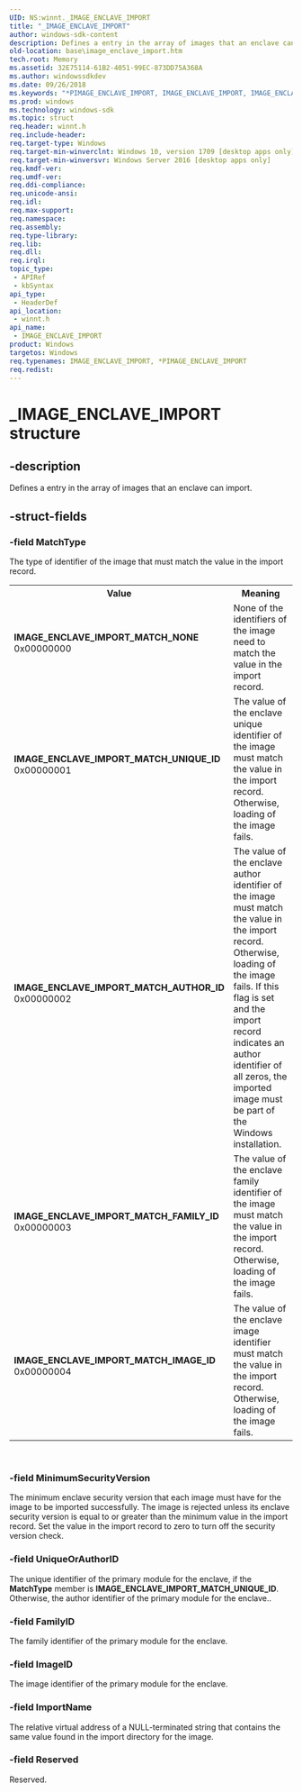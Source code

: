 ```yaml
---
UID: NS:winnt._IMAGE_ENCLAVE_IMPORT
title: "_IMAGE_ENCLAVE_IMPORT"
author: windows-sdk-content
description: Defines a entry in the array of images that an enclave can import.
old-location: base\image_enclave_import.htm
tech.root: Memory
ms.assetid: 32E75114-61B2-4051-99EC-873DD75A368A
ms.author: windowssdkdev
ms.date: 09/26/2018
ms.keywords: "*PIMAGE_ENCLAVE_IMPORT, IMAGE_ENCLAVE_IMPORT, IMAGE_ENCLAVE_IMPORT structure, IMAGE_ENCLAVE_IMPORT_MATCH_AUTHOR_ID, IMAGE_ENCLAVE_IMPORT_MATCH_FAMILY_ID, IMAGE_ENCLAVE_IMPORT_MATCH_IMAGE_ID, IMAGE_ENCLAVE_IMPORT_MATCH_NONE, IMAGE_ENCLAVE_IMPORT_MATCH_UNIQUE_ID, PIMAGE_ENCLAVE_IMPORT, PIMAGE_ENCLAVE_IMPORT structure pointer, _IMAGE_ENCLAVE_IMPORT, base.image_enclave_import, winnt/IMAGE_ENCLAVE_IMPORT, winnt/PIMAGE_ENCLAVE_IMPORT"
ms.prod: windows
ms.technology: windows-sdk
ms.topic: struct
req.header: winnt.h
req.include-header: 
req.target-type: Windows
req.target-min-winverclnt: Windows 10, version 1709 [desktop apps only]
req.target-min-winversvr: Windows Server 2016 [desktop apps only]
req.kmdf-ver: 
req.umdf-ver: 
req.ddi-compliance: 
req.unicode-ansi: 
req.idl: 
req.max-support: 
req.namespace: 
req.assembly: 
req.type-library: 
req.lib: 
req.dll: 
req.irql: 
topic_type:
 - APIRef
 - kbSyntax
api_type:
 - HeaderDef
api_location:
 - winnt.h
api_name:
 - IMAGE_ENCLAVE_IMPORT
product: Windows
targetos: Windows
req.typenames: IMAGE_ENCLAVE_IMPORT, *PIMAGE_ENCLAVE_IMPORT
req.redist: 
---
```


# _IMAGE_ENCLAVE_IMPORT structure


## -description


Defines a entry in the array of images that an enclave can import.


## -struct-fields




### -field MatchType

The type of identifier of the image that must match the value in the import record.

<table>
<tr>
<th>Value</th>
<th>Meaning</th>
</tr>
<tr>
<td width="40%"><a id="IMAGE_ENCLAVE_IMPORT_MATCH_NONE"></a><a id="image_enclave_import_match_none"></a><dl>
<dt><b>IMAGE_ENCLAVE_IMPORT_MATCH_NONE</b></dt>
<dt>0x00000000</dt>
</dl>
</td>
<td width="60%">
None of the identifiers of the image need to match the value in the import record.

</td>
</tr>
<tr>
<td width="40%"><a id="IMAGE_ENCLAVE_IMPORT_MATCH_UNIQUE_ID"></a><a id="image_enclave_import_match_unique_id"></a><dl>
<dt><b>IMAGE_ENCLAVE_IMPORT_MATCH_UNIQUE_ID</b></dt>
<dt>0x00000001</dt>
</dl>
</td>
<td width="60%">
The value of the enclave unique identifier of the image must match the value in the import record. Otherwise, loading of the image fails.

</td>
</tr>
<tr>
<td width="40%"><a id="IMAGE_ENCLAVE_IMPORT_MATCH_AUTHOR_ID"></a><a id="image_enclave_import_match_author_id"></a><dl>
<dt><b>IMAGE_ENCLAVE_IMPORT_MATCH_AUTHOR_ID</b></dt>
<dt>0x00000002</dt>
</dl>
</td>
<td width="60%">
The value of the enclave author identifier of the image must match the value in the import record. Otherwise, loading of the image fails. If this flag is set and the import record indicates an author identifier of all zeros, the imported image must be part of the Windows installation.

</td>
</tr>
<tr>
<td width="40%"><a id="IMAGE_ENCLAVE_IMPORT_MATCH_FAMILY_ID"></a><a id="image_enclave_import_match_family_id"></a><dl>
<dt><b>IMAGE_ENCLAVE_IMPORT_MATCH_FAMILY_ID</b></dt>
<dt>0x00000003</dt>
</dl>
</td>
<td width="60%">
The value of the enclave family identifier of the image must match the value in the import record. Otherwise, loading of the image fails.

</td>
</tr>
<tr>
<td width="40%"><a id="IMAGE_ENCLAVE_IMPORT_MATCH_IMAGE_ID"></a><a id="image_enclave_import_match_image_id"></a><dl>
<dt><b>IMAGE_ENCLAVE_IMPORT_MATCH_IMAGE_ID</b></dt>
<dt>0x00000004</dt>
</dl>
</td>
<td width="60%">
The value of the enclave image identifier must match the value in the import record. Otherwise, loading of the image fails.

</td>
</tr>
</table>
 


### -field MinimumSecurityVersion

The minimum enclave security version that each image must have for the image to be imported successfully. The image is rejected unless its enclave security version is equal to or greater than the minimum value in the import record.  Set the value in the import record to zero to turn off the security version check. 


### -field UniqueOrAuthorID

The unique identifier of the primary module for the enclave, if the <b>MatchType</b> member is <b>IMAGE_ENCLAVE_IMPORT_MATCH_UNIQUE_ID</b>. Otherwise, the author identifier of the primary module for the enclave..


### -field FamilyID

The family identifier of the primary module for the enclave.


### -field ImageID

The image identifier of the primary module for the enclave.


### -field ImportName

The relative virtual address of a NULL-terminated string that contains the same value found in the import directory for the image.


### -field Reserved

Reserved.

